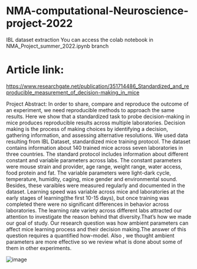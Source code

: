 # NMA-computational-Neuroscience-project-2022
IBL dataset extraction
You can access the colab notebook in NMA_Project_summer_2022.ipynb branch

# Article link: 
https://www.researchgate.net/publication/351714486_Standardized_and_reproducible_measurement_of_decision-making_in_mice

Project Abstract:
In order to share, compare and reproduce the outcome of an experiment, we need reproducible methods to approach the same results. Here we show that a standardized task to probe decision-making in mice produces reproducible results across multiple laboratories. Decision making is the process of making choices by identifying a decision, gathering information, and assessing alternative resolutions.
We used data resulting from IBL Dataset, standardized mice training protocol. The dataset contains information about 140 trained mice across seven laboratories in three countries. The standard protocol includes information about different constant and variable parameters across labs. The constant parameters were mouse strain and provider, age range, weight range, water access, food protein and fat. The variable parameters were light-dark cycle, temperature, humidity, caging, mice gender and environmental sound. Besides, these varaibles were measured regularly and documented in the dataset.
Learning speed was variable across mice and laboratories at the early stages of learning(the first 10-15 days), but once training was completed there were no significant differences in behavior across laboratories.
The learning rate variety  across different labs attracted our attention to investigate the reason behind that diversity.That’s how we made our goal of study.
Our research question was how ambient parameters can affect mice learning process and their decision making.The answer of this question requires a quantified how-model. Also , we thought  ambient parameters are more effective so we review  what is done about some of them in other experiments.

![image](https://user-images.githubusercontent.com/101628099/203226334-7ee3dab4-d632-42f0-9c77-d7691575ad15.png)

